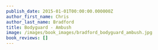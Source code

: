 ```yaml
---
publish_date: 2015-01-01T00:00:00.000000Z
author_first_name: Chris
author_last_name: Bradford
title: Bodyguard - Ambush
image: /images/book_images/bradford_bodyguard_ambush.jpg
book_reviews: []
---
```

